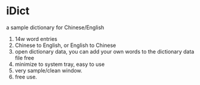 # iDict
a sample dictionary for Chinese/English

1. 14w word entries
2. Chinese to English, or English to Chinese
3. open dictionary data, you can add your own words to the dictionary data file free
4. minimize to system tray, easy to use
5. very sample/clean window.
6. free use.
